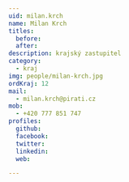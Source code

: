 ```yaml
---
uid: milan.krch
name: Milan Krch
titles:
  before: 
  after:
description: krajský zastupitel
category:
  - kraj
img: people/milan-krch.jpg
ordKraj: 12
mail:
  - milan.krch@pirati.cz
mob:
  - +420 777 851 747
profiles:
  github:
  facebook:
  twitter: 
  linkedin: 
  web: 

---
```

